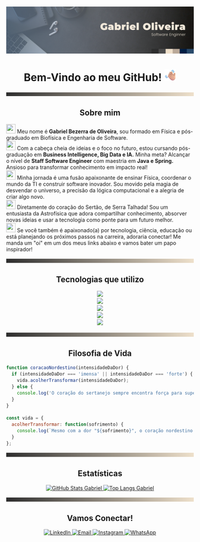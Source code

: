 ![alt text](banner.png)

<h1 align="center">
  Bem-Vindo ao meu GitHub! <img src="https://github.com/Tarikul-Islam-Anik/tarikul-islam-anik/blob/main/assets/images/Waving%20Hand%20Medium-Light%20Skin%20Tone.png?raw=true" width="32" height="32">
</h1>

![alt text](line.png)

<h2 align="center">
  Sobre mim
</h2>

<img src="https://raw.githubusercontent.com/Tarikul-Islam-Anik/Animated-Fluent-Emojis/master/Emojis/Hand%20gestures/Hand%20with%20Fingers%20Splayed%20Light%20Skin%20Tone.png" width="25" height="25" /> Meu nome é **Gabriel Bezerra de Oliveira**, sou formado em Física e pós-graduado em Biofísica e Engenharia de Software.  
<img src="https://raw.githubusercontent.com/Tarikul-Islam-Anik/Animated-Fluent-Emojis/master/Emojis/Hand%20gestures/Brain.png" width="25" height="25" /> Com a cabeça cheia de ideias e o foco no futuro, estou cursando pós-graduação em **Business Intelligence, Big Data e IA.** Minha meta? Alcançar o nível de **Staff Software Engineer** com maestria em **Java e Spring.** Ansioso para transformar conhecimento em impacto real!  
<img src="https://raw.githubusercontent.com/Tarikul-Islam-Anik/Animated-Fluent-Emojis/master/Emojis/People%20with%20professions/Man%20Technologist%20Light%20Skin%20Tone.png" width="25" height="25" /> Minha jornada é uma fusão apaixonante de ensinar Física, coordenar o mundo da TI e construir software inovador. Sou movido pela magia de desvendar o universo, a precisão da lógica computacional e a alegria de criar algo novo.  
<img src="https://raw.githubusercontent.com/Tarikul-Islam-Anik/Animated-Fluent-Emojis/master/Emojis/People%20with%20professions/Man%20Teacher%20Light%20Skin%20Tone.png" width="25" height="25" /> Diretamente do coração do Sertão, de Serra Talhada! Sou um entusiasta da Astrofísica que adora compartilhar conhecimento, absorver novas ideias e usar a tecnologia como ponte para um futuro melhor.  
<img src="https://raw.githubusercontent.com/Tarikul-Islam-Anik/Animated-Fluent-Emojis/master/Emojis/Smilies/Left%20Speech%20Bubble.png" width="25" height="25" /> Se você também é apaixonado(a) por tecnologia, ciência, educação ou está planejando os próximos passos na carreira, adoraria conectar! Me manda um "oi" em um dos meus links abaixo e vamos bater um papo inspirador!

![alt text](line.png)

<h2 align="center">
  Tecnologias que utilizo
</h2>

<p align="center">
  <!-- Front-End -->
  <img src="https://skillicons.dev/icons?i=html,css,js,ts,react" /><br>
  <!-- Back-End -->
  <img src="https://skillicons.dev/icons?i=java,python,spring,nodejs,express" /><br>
  <!-- Bancos de Dados -->
  <img src="https://skillicons.dev/icons?i=mysql,postgres,mongodb" /><br>
  <!-- DevOps -->
  <img src="https://skillicons.dev/icons?i=docker,git,github" /><br>
  <!-- IDEs e Design -->
  <img src="https://skillicons.dev/icons?i=vscode,idea,figma" />
</p>

![alt text](line.png)

<h2 align="center">
  Filosofia de Vida
</h2>

```javascript
function coracaoNordestino(intensidadeDaDor) {
  if (intensidadeDaDor === 'imensa' || intensidadeDaDor === 'forte') {
    vida.acolherTransformar(intensidadeDaDor);
  } else {
    console.log('O coração do sertanejo sempre encontra força para superar.');
  }
}

const vida = {
  acolherTransformar: function(sofrimento) {
    console.log(`Mesmo com a dor "${sofrimento}", o coração nordestino acolhe e transforma em superação.`);
  }
};
```

![alt text](line.png)

<h2 align="center">
  Estatísticas
</h2>

<p align="center"> 
  <a href="https://github.com/gabrielboliveira-dev"> 
    <img loading="lazy" height="180em" src="https://github-readme-stats.vercel.app/api?username=gabrielboliveira-dev&show_icons=true&count_private=true&title_color=eee0cb&icon_color=eee0cb&text_color=eee0cb&bg_color=2d2d2d&border_color=eee0cb&rank_icon=percentile" alt="GitHub Stats Gabriel" /> 
    <img loading="lazy" height="180em" src="https://github-readme-stats.vercel.app/api/top-langs/?username=gabrielboliveira-dev&layout=compact&langs_count=8&title_color=eee0cb&text_color=eee0cb&bg_color=2d2d2d&border_color=eee0cb" alt="Top Langs Gabriel" /> 
  </a> 
</p>

![alt text](line.png)

<h2 align="center">
  Vamos Conectar!
</h2>

<p align="center">
  <a href="https://www.linkedin.com/in/gabriel-oliveira-2040771b4/" target="_blank">
    <img src="https://img.shields.io/badge/LinkedIn-Gabriel%20Oliveira-blue?style=for-the-badge&logo=linkedin" alt="LinkedIn">
  </a>
  <a href="mailto:gabrielgbo00@gmail.com">
    <img src="https://img.shields.io/badge/E--mail-gabrielgbo00@gmail.com-red?style=for-the-badge&logo=gmail" alt="Email">
  </a>
  <a href="https://www.instagram.com/gabrielboliveira__/" target="_blank">
    <img src="https://img.shields.io/badge/Instagram-@gabrielboliveira__-purple?style=for-the-badge&logo=instagram" alt="Instagram">
  </a>
  <a href="https://wa.me/5587996296168" target="_blank">
    <img src="https://img.shields.io/badge/WhatsApp-Chat%20Comigo-25D366?style=for-the-badge&logo=whatsapp&logoColor=white" alt="WhatsApp">
  </a>
</p>
